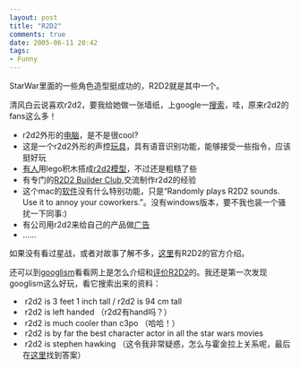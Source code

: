 ```yaml
---
layout: post
title: "R2D2"
comments: true
date: 2005-06-11 20:42
tags:
- Funny
---
```

StarWar里面的一些角色造型挺成功的，R2D2就是其中一个。

清风白云说喜欢r2d2，要我给她做一张墙纸，上google一[搜索](http://www.google.com/search?q=r2d2)，哇，原来r2d2的fans这么多！

  * r2d2外形的[电脑](http://www.mini-itx.com/projects/r2d2pc/)，是不是很cool? 
  * 这是一个r2d2外形的声控[玩具](http://www.hasbro.com/r2droidfactory/)，具有语音识别功能，能够接受一些指令，应该挺好玩 
  * [有人](http://www.ericharshbarger.org/lego/r2d2.html)用lego积木搭成[r2d2模型](http://www.ericharshbarger.org/lego/images/r2d2/r2d2_4.jpg)，不过还是粗糙了些 
  * 有专门的[R2D2 Builder Club](http://www.robotbuilders.net/r2/),交流制作r2d2的经验 
  * 这个mac的[软件](http://www.macupdate.com/info.php/id/18122)没有什么特别功能，只是“Randomly plays R2D2 sounds. Use it to annoy your coworkers.”。没有windows版本，要不我也装一个骚扰一下同事:) 
  * 有公司用r2d2来给自己的产品做[广告](http://www.abb.com.cn/global/cnabb/cnabb050.nsf!OpenDatabase&db=/global/cnabb/cnabb056.nsf&v=FAE&e=ch&c=3DB06FFA9892F41B48256B0C002AF267)
  * ……

如果没有看过星战，或者对故事了解不多，[这里](http://www.starwars.com/databank/droid/r2d2/)有R2D2的官方介绍。

还可以到[googlism](http://www.googlism.com/)看看网上是怎么介绍和[评价R2D2](http://www.googlism.com/who_is/r/r2d2/)的。我还是第一次发现googlism这么好玩，看它搜索出来的资料：

  *  r2d2 is 3 feet 1 inch tall / r2d2 is 94 cm tall 
  *  r2d2 is left handed （r2d2有hand吗？） 
  *  r2d2 is much cooler than c3po （哈哈！） 
  *  r2d2 is by far the best character actor in all the star wars movies 
  *  r2d2 is stephen hawking （这令我非常疑惑，怎么与霍金拉上关系呢，最后在[这里](http://www.glennbeck.com/news/05202002.shtml)找到答案）
